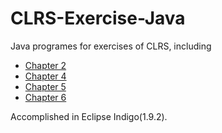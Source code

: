 CLRS-Exercise-Java
==================

Java programes for exercises of CLRS, including
- [Chapter 2](http://github.com/momo9/CLRS-Exercise-Java/ch02)
- [Chapter 4](http://github.com/momo9/CLRS-Exercise-Java/ch04)
- [Chapter 5](http://github.com/momo9/CLRS-Exercise-Java/ch05)
- [Chapter 6](http://github.com/momo9/CLRS-Exercise-Java/ch06)

Accomplished in Eclipse Indigo(1.9.2).